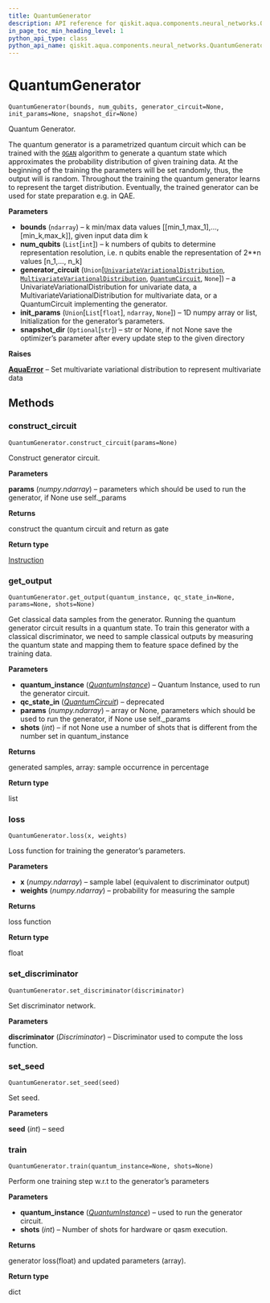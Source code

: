 ```yaml
---
title: QuantumGenerator
description: API reference for qiskit.aqua.components.neural_networks.QuantumGenerator
in_page_toc_min_heading_level: 1
python_api_type: class
python_api_name: qiskit.aqua.components.neural_networks.QuantumGenerator
---
```


# QuantumGenerator

<span id="qiskit.aqua.components.neural_networks.QuantumGenerator" />

`QuantumGenerator(bounds, num_qubits, generator_circuit=None, init_params=None, snapshot_dir=None)`

Quantum Generator.

The quantum generator is a parametrized quantum circuit which can be trained with the [`QGAN`](qiskit.aqua.algorithms.QGAN "qiskit.aqua.algorithms.QGAN") algorithm to generate a quantum state which approximates the probability distribution of given training data. At the beginning of the training the parameters will be set randomly, thus, the output will is random. Throughout the training the quantum generator learns to represent the target distribution. Eventually, the trained generator can be used for state preparation e.g. in QAE.

**Parameters**

*   **bounds** (`ndarray`) – k min/max data values \[\[min\_1,max\_1],…,\[min\_k,max\_k]], given input data dim k
*   **num\_qubits** (`List`\[`int`]) – k numbers of qubits to determine representation resolution, i.e. n qubits enable the representation of 2\*\*n values \[n\_1,…, n\_k]
*   **generator\_circuit** (`Union`\[[`UnivariateVariationalDistribution`](qiskit.aqua.components.uncertainty_models.UnivariateVariationalDistribution "qiskit.aqua.components.uncertainty_models.univariate_variational_distribution.UnivariateVariationalDistribution"), [`MultivariateVariationalDistribution`](qiskit.aqua.components.uncertainty_models.MultivariateVariationalDistribution "qiskit.aqua.components.uncertainty_models.multivariate_variational_distribution.MultivariateVariationalDistribution"), [`QuantumCircuit`](qiskit.circuit.QuantumCircuit "qiskit.circuit.quantumcircuit.QuantumCircuit"), `None`]) – a UnivariateVariationalDistribution for univariate data, a MultivariateVariationalDistribution for multivariate data, or a QuantumCircuit implementing the generator.
*   **init\_params** (`Union`\[`List`\[`float`], `ndarray`, `None`]) – 1D numpy array or list, Initialization for the generator’s parameters.
*   **snapshot\_dir** (`Optional`\[`str`]) – str or None, if not None save the optimizer’s parameter after every update step to the given directory

**Raises**

[**AquaError**](qiskit.aqua.AquaError "qiskit.aqua.AquaError") – Set multivariate variational distribution to represent multivariate data

## Methods

### construct\_circuit

<span id="qiskit.aqua.components.neural_networks.QuantumGenerator.construct_circuit" />

`QuantumGenerator.construct_circuit(params=None)`

Construct generator circuit.

**Parameters**

**params** (*numpy.ndarray*) – parameters which should be used to run the generator, if None use self.\_params

**Returns**

construct the quantum circuit and return as gate

**Return type**

[Instruction](qiskit.circuit.Instruction "qiskit.circuit.Instruction")

### get\_output

<span id="qiskit.aqua.components.neural_networks.QuantumGenerator.get_output" />

`QuantumGenerator.get_output(quantum_instance, qc_state_in=None, params=None, shots=None)`

Get classical data samples from the generator. Running the quantum generator circuit results in a quantum state. To train this generator with a classical discriminator, we need to sample classical outputs by measuring the quantum state and mapping them to feature space defined by the training data.

**Parameters**

*   **quantum\_instance** ([*QuantumInstance*](qiskit.aqua.QuantumInstance "qiskit.aqua.QuantumInstance")) – Quantum Instance, used to run the generator circuit.
*   **qc\_state\_in** ([*QuantumCircuit*](qiskit.circuit.QuantumCircuit "qiskit.circuit.QuantumCircuit")) – deprecated
*   **params** (*numpy.ndarray*) – array or None, parameters which should be used to run the generator, if None use self.\_params
*   **shots** (*int*) – if not None use a number of shots that is different from the number set in quantum\_instance

**Returns**

generated samples, array: sample occurrence in percentage

**Return type**

list

### loss

<span id="qiskit.aqua.components.neural_networks.QuantumGenerator.loss" />

`QuantumGenerator.loss(x, weights)`

Loss function for training the generator’s parameters.

**Parameters**

*   **x** (*numpy.ndarray*) – sample label (equivalent to discriminator output)
*   **weights** (*numpy.ndarray*) – probability for measuring the sample

**Returns**

loss function

**Return type**

float

### set\_discriminator

<span id="qiskit.aqua.components.neural_networks.QuantumGenerator.set_discriminator" />

`QuantumGenerator.set_discriminator(discriminator)`

Set discriminator network.

**Parameters**

**discriminator** (*Discriminator*) – Discriminator used to compute the loss function.

### set\_seed

<span id="qiskit.aqua.components.neural_networks.QuantumGenerator.set_seed" />

`QuantumGenerator.set_seed(seed)`

Set seed.

**Parameters**

**seed** (*int*) – seed

### train

<span id="qiskit.aqua.components.neural_networks.QuantumGenerator.train" />

`QuantumGenerator.train(quantum_instance=None, shots=None)`

Perform one training step w\.r.t to the generator’s parameters

**Parameters**

*   **quantum\_instance** ([*QuantumInstance*](qiskit.aqua.QuantumInstance "qiskit.aqua.QuantumInstance")) – used to run the generator circuit.
*   **shots** (*int*) – Number of shots for hardware or qasm execution.

**Returns**

generator loss(float) and updated parameters (array).

**Return type**

dict

